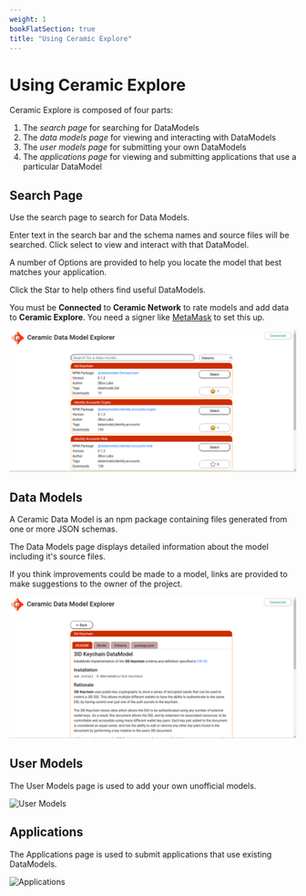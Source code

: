 ```yaml
---
weight: 1
bookFlatSection: true
title: "Using Ceramic Explore"
---
```

# Using Ceramic Explore 

Ceramic Explore is composed of four parts:

1. The *search page* for searching for DataModels
2. The *data models page* for viewing and interacting with DataModels
3. The *user models page* for submitting your own DataModels
4. The *applications page* for viewing and submitting applications that use a particular DataModel

## Search Page

Use the search page to search for Data Models.

Enter text in the search bar and the schema names and source files will be searched. Click select to view and interact with that DataModel.

A number of Options are provided to help you locate the model that best matches your application.

Click the Star to help others find useful DataModels.

You must be **Connected** to **Ceramic Network** to rate models and add data to **Ceramic Explore**. You need a signer like [MetaMask](https://metamask.io/) to set this up.

![Search page](1-search-page-1.png)

## Data Models

A Ceramic Data Model is an npm package containing files generated from one or more JSON schemas.

The Data Models page displays detailed information about the model including it's source files.

If you think improvements could be made to a model, links are provided to make suggestions to the owner of the project.

![Data Models](2-data-models-1.png)
## User Models

The User Models page is used to add your own unofficial models.

![User Models](3-user-models.png)

## Applications

The Applications page is used to submit applications that use existing DataModels.

![Applications](4-applications.png)
